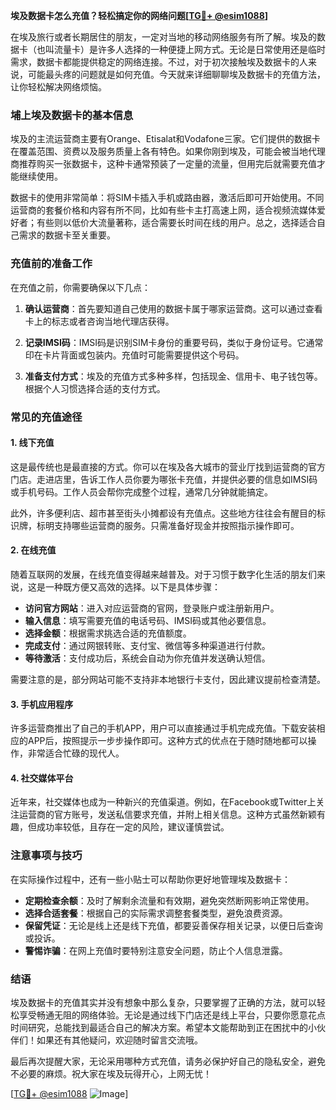 **埃及数据卡怎么充值？轻松搞定你的网络问题[[TG💪+ @esim1088](https://t.me/s/esim1088)]**

在埃及旅行或者长期居住的朋友，一定对当地的移动网络服务有所了解。埃及的数据卡（也叫流量卡）是许多人选择的一种便捷上网方式。无论是日常使用还是临时需求，数据卡都能提供稳定的网络连接。不过，对于初次接触埃及数据卡的人来说，可能最头疼的问题就是如何充值。今天就来详细聊聊埃及数据卡的充值方法，让你轻松解决网络烦恼。

### 埔上埃及数据卡的基本信息

埃及的主流运营商主要有Orange、Etisalat和Vodafone三家。它们提供的数据卡在覆盖范围、资费以及服务质量上各有特色。如果你刚到埃及，可能会被当地代理商推荐购买一张数据卡，这种卡通常预装了一定量的流量，但用完后就需要充值才能继续使用。

数据卡的使用非常简单：将SIM卡插入手机或路由器，激活后即可开始使用。不同运营商的套餐价格和内容有所不同，比如有些卡主打高速上网，适合视频流媒体爱好者；有些则以低价大流量著称，适合需要长时间在线的用户。总之，选择适合自己需求的数据卡至关重要。

### 充值前的准备工作

在充值之前，你需要确保以下几点：

1. **确认运营商**：首先要知道自己使用的数据卡属于哪家运营商。这可以通过查看卡上的标志或者咨询当地代理店获得。
   
2. **记录IMSI码**：IMSI码是识别SIM卡身份的重要号码，类似于身份证号。它通常印在卡片背面或包装内。充值时可能需要提供这个号码。

3. **准备支付方式**：埃及的充值方式多种多样，包括现金、信用卡、电子钱包等。根据个人习惯选择合适的支付方式。

### 常见的充值途径

#### 1. 线下充值
这是最传统也是最直接的方式。你可以在埃及各大城市的营业厅找到运营商的官方门店。走进店里，告诉工作人员你要为哪张卡充值，并提供必要的信息如IMSI码或手机号码。工作人员会帮你完成整个过程，通常几分钟就能搞定。

此外，许多便利店、超市甚至街头小摊都设有充值点。这些地方往往会有醒目的标识牌，标明支持哪些运营商的服务。只需准备好现金并按照指示操作即可。

#### 2. 在线充值
随着互联网的发展，在线充值变得越来越普及。对于习惯于数字化生活的朋友们来说，这是一种既方便又高效的选择。以下是具体步骤：

- **访问官方网站**：进入对应运营商的官网，登录账户或注册新用户。
- **输入信息**：填写需要充值的电话号码、IMSI码或其他必要信息。
- **选择金额**：根据需求挑选合适的充值额度。
- **完成支付**：通过网银转账、支付宝、微信等多种渠道进行付款。
- **等待激活**：支付成功后，系统会自动为你充值并发送确认短信。

需要注意的是，部分网站可能不支持非本地银行卡支付，因此建议提前检查清楚。

#### 3. 手机应用程序
许多运营商推出了自己的手机APP，用户可以直接通过手机完成充值。下载安装相应的APP后，按照提示一步步操作即可。这种方式的优点在于随时随地都可以操作，非常适合忙碌的现代人。

#### 4. 社交媒体平台
近年来，社交媒体也成为一种新兴的充值渠道。例如，在Facebook或Twitter上关注运营商的官方账号，发送私信要求充值，并附上相关信息。这种方式虽然新颖有趣，但成功率较低，且存在一定的风险，建议谨慎尝试。

### 注意事项与技巧

在实际操作过程中，还有一些小贴士可以帮助你更好地管理埃及数据卡：

- **定期检查余额**：及时了解剩余流量和有效期，避免突然断网影响正常使用。
- **选择合适套餐**：根据自己的实际需求调整套餐类型，避免浪费资源。
- **保留凭证**：无论是线上还是线下充值，都要妥善保存相关记录，以便日后查询或投诉。
- **警惕诈骗**：在网上充值时要特别注意安全问题，防止个人信息泄露。

### 结语

埃及数据卡的充值其实并没有想象中那么复杂，只要掌握了正确的方法，就可以轻松享受畅通无阻的网络体验。无论是通过线下门店还是线上平台，只要你愿意花点时间研究，总能找到最适合自己的解决方案。希望本文能帮助到正在困扰中的小伙伴们！如果还有其他疑问，欢迎随时留言交流哦。

最后再次提醒大家，无论采用哪种方式充值，请务必保护好自己的隐私安全，避免不必要的麻烦。祝大家在埃及玩得开心，上网无忧！

[[TG💪+ @esim1088](https://t.me/s/esim1088) ![Image](https://i.postimg.cc/4NQfJmqS/Snipaste-2025-05-13-00-14-12.png)]